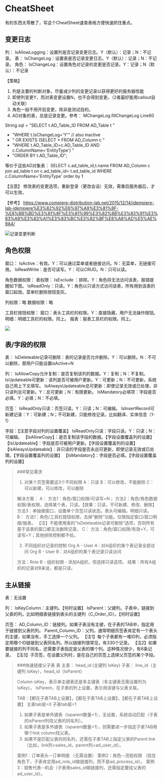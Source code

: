 CheatSheet
===

有的东西太零散了，写这个CheatSheet速查表格方便快速抓住重点。

变更日志
---

列：
IsAllowLogging：设置列是否记录变更日志。Y（默认）：记录；N：不记录。
表：
IsChangeLog：设置表是否记录变更日志。Y（默认）：记录；N：不记录。
角色：
IsChangeLog：设置角色对记录的变更是否记录。Y：记录；N（默认）：不记录

【策略】
1. 列是主要的判断对象，尽量减少列的变更记录以获得更好的服务器性能
2. 即使列变更Y，而对表变更设置N，也不会得到变更。（2者最好能用callout自动关联）
3. 角色一般不用开启变更，除非是测试目的。
4. AD对象的表，总是记录变更。参考：	MChangeLog.fillChangeLog Line60

String sql = "SELECT t.AD_Table_ID FROM AD_Table t "
+ "WHERE t.IsChangeLog='Y'"					//	also inactive
+ " OR EXISTS (SELECT * FROM AD_Column c "
+ "WHERE t.AD_Table_ID=c.AD_Table_ID AND c.ColumnName='EntityType') "
+ "ORDER BY t.AD_Table_ID";

等价于这些AD对象表：
SELECT c.ad_table_id,t.name FROM AD_Column c 
join ad_table t on c.ad_table_id= t.ad_table_id 
WHERE c.ColumnName='EntityType' 
order by 1

【注意】
修改表的变更选项，重新登录（更改会话）无效，需重启服务器后，才可以生效。

【参考】
https://www.compiere-distribution-lab.net/2015/12/14/idempiere-lab-idempiere%E3%82%92%E6%97%A9%E3%81%8F-%E8%BB%BD%E3%81%8F%E3%81%99%E3%82%8B%E3%83%91%E3%83%A9%E3%83%A1%E3%83%BC%E3%82%BF%E8%A8%AD%E5%AE%9A4/

![记录变更判断](https://static.oschina.net/uploads/space/2017/1223/013232_KnUW_2720480.png)

角色权限
---

窗口：
IsActive：有效。Y：可以通过菜单或者链接访问。N：无菜单，无链接可用。
IsReadWrite：是否可读写。Y：可以CRUD。N：只可以读。

角色数据权限：
表权限：
IsExclude ：排除。Y：角色将无法访问该表，报错提醒如下图。
IsReadOnly：只读。Y：角色以只读方式访问该表，所有用到该表的窗口起效。菜单栏删除按钮变灰。

列权限：略
数据权限：略

工具栏按钮权限：
窗口：表头工具栏的权限。Y：直接隐藏，用户无法操作按钮。
明细：明细工具栏的权限。同上。
报表：报表工具栏的权限。同上。

![](https://static.oschina.net/uploads/space/2017/1202/225713_KhIj_2720480.png)

表/字段的权限
---

表：
IsDeleteable记录可删除：表的记录是否允许删除。Y：可以删除。N：不可以删除，那用户只能设置isActive=N

列：
IsAllowCopy允许复制：是否复制该列的数据。Y：复制；N：不复制。
IsUpdateable可更新：该列是否可被用户更新。Y：可更新；N：不可更新，系统自己用上下文填写。
IsAlwaysUpdateable总可更新：即使记录无效或已处理，非只读列总可更新。Y：总可更新；N：有限更新。
IsMandatory必填项：字段是否必填。Y：必填；N：不必填。

页签：
IsReadOnly只读：页签只读。Y：只读；N：可编辑。
IsInsertRecord可新建记录：Y：可新建；N；不可新建，只能修改记录。比如翻译、实体信息（1-1）

字段：【注意字段对列的设置覆盖】
IsReadOnly只读：字段只读。Y：只读；N：可编辑。
【IsAllowCopy】：是否复制该字段的数据。【字段设置覆盖列的设置】
【IsUpdateable】：字段是否可被用户更新。【字段设置覆盖列的设置】
【IsAlwaysUpdateable】：非只读的字段是否永远可更新，即使记录无效或已处理。【字段设置覆盖列的设置】
【IsMandatory】：字段是否必填。【字段设置覆盖列的设置】

> ###常见需求
> 1. 对某个页签需要这3个不同权限
> A：只读
> B：可以修改，不能删除
> C：可以新建，可以修改，可以删除
> 
> 解决方案：
> A：
> 方法1：角色/窗口权限/可读写=N；
> 方法2：角色/角色数据权限/表权限，选择某个表，只读。【效果：只读，不可新建、修改、删除】
> 方法3：单独做窗口，设置单个页签只读状态。表头可编辑，明细只读。
> B：
> 方法1：角色/工具栏按钮权限，去掉”删除“功能。仅限指定窗口/窗口明细/报表。
> 【注】不能使用表的”IsDeleteable记录可删除“选项，否则所有基于该表的窗口都无法删除记录。
> C：
> 方法：角色/窗口权限/有效=Y，可读写=Y；其他排除控制都不给。
> 
> 2. 不同组织对记录的控制
> Org A - User A : 对A组织的某个表记录全部访问
> Org B - User B：对A组织的某个表记录只读访问
> 
> 方法：Role B - 组织权限 - 添加A组织，但选择只读选项。
> 结果：所有A组织的记录对B来说，都是只读。
> 

主从链接
---

表：无设置

列：
IsKeyColumn：主键列。【何时设置】
IsParent：父键列。子表中，链接到父表的列。比如明细表链接到表头的主键列（C_Order_ID）。【何时设置】

页签：
AD_Column_ID：链接列。如果子表没有主键，在子表的TAB中，指定用于链接到父表的列。
Parent_Column_ID：父列。通常明细页签表肯定有一个表头的主键，如果没有，手工选择一个父列。
【注1】每个子表都有一堆ID列，必须指定用哪个ID链接到父表同名列。所以链接列很常见，有330个记录。
【注2】如果要链接的列不同名，还需要子表指定是父表的哪个列。这种情况很少，有6条记录。
【注3】子页签，在设置父列时，是在自己的页签上选择父页签的某个字段。

> ###快速链接父子表
> 表
> 主表： head_id (主键列 IsKey)
> 子表： line_id（主键列 IsKey），head_id（IsParent）
> 
> Column
> isKey，表示单主键表还是多主键表（多主键表无需设置列为 IsKey）。
> IsParent，在子表的列上设置，表示用该键与父表关联。
> 
> TAB：【都在子表TAB上设置】，【都在子表TAB上设置】，【都在子表TAB上设置】
> 主表tab层=0
> 子表tab层=1
>  
> 1. 如果子表是单外键表（isparent数量=1），无设置，系统自动匹配（子表的isParent列找父表的同名列）。 
> 2. 如果子表是多外键表（isparent数量>1），则需要进一步指定子表TAB用哪个link column找父表。
> 3. 如果不是匹配父表的同名列，还需在子表TAB上指定父表的Parent link（比如，link列=sales_id，parent列=ad_user_id）。
> 
> 案例1：订单表头--订单明细 （无需设置）
> 案例2：角色--流程权限 （挂在角色下，子表肯定用ad_role_id做链接列，而不是ad_process_id）。
> 案例3：销售代表--机会（子表用sales_id做链接列，还需指定要挂父表的ad_user_id）。

